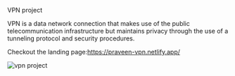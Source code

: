  VPN project
 
 VPN is a data network connection that makes use of the public telecommunication infrastructure 
 but maintains privacy through the use of a tunneling protocol and security procedures.
 
 Checkout the landing page:https://praveen-vpn.netlify.app/
 
 ![vpn project](https://user-images.githubusercontent.com/108740344/199451799-32ed5aa9-e5cc-4922-b1eb-b07efac3ee93.png)
